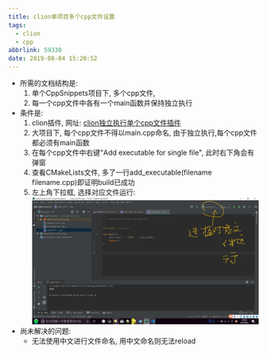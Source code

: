 ```yaml
---
title: clion单项目多个cpp文件设置
tags:
  - clion
  - cpp
abbrlink: 59330
date: 2019-08-04 15:20:52
---
```

- 所需的文档结构是:
    1. 单个CppSnippets项目下, 多个cpp文件, 
    2. 每一个cpp文件中各有一个main函数并保持独立执行
- 条件是:
    1. clion插件, 网址: [clion独立执行单个cpp文件插件](https://plugins.jetbrains.com/plugin/8352-c-c--single-file-execution)
    2. 大项目下, 每个cpp文件不得以main.cpp命名, 由于独立执行,每个cpp文件都必须有main函数
    3. 在每个cpp文件中右键"Add executable for single file", 此时右下角会有弹窗
    4. 查看CMakeLists文件, 多了一行add_executable(filename filename.cpp)即证明build已成功
    5. 左上角下拉框, 选择对应文件运行:![clion左上角下拉框](/images/clion单文件执行样例.jpg)
- 尚未解决的问题:
    - 无法使用中文进行文件命名, 用中文命名则无法reload

